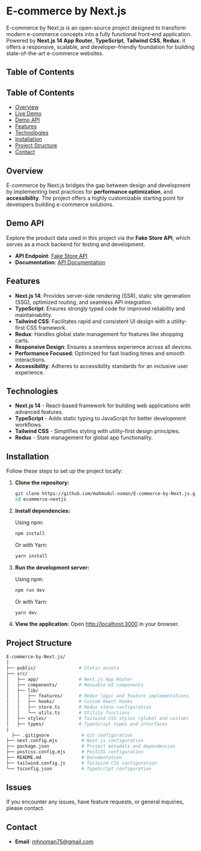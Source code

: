 # E-commerce by Next.js

E-commerce by Next.js is an open-source project designed to transform modern e-commerce concepts into a fully functional front-end application. Powered by **Next.js 14 App Router**, **TypeScript**, **Tailwind CSS**, **Redux.** it offers a responsive, scalable, and developer-friendly foundation for building state-of-the-art e-commerce websites.

## Table of Contents

## Table of Contents  

- [Overview](#overview)
- [Live Demo](#demo)
- [Demo API](#demo-api)  
- [Features](#features)
- [Technologies](#technologies)
- [Installation](#installation)
- [Project Structure](#project-structure)
- [Contact](#contact)

## Overview

E-commerce by Next.js bridges the gap between design and development by implementing best practices for **performance optimization**, and **accessibility**. The project offers a highly customizable starting point for developers building e-commerce solutions.

## Demo API  

Explore the product data used in this project via the **Fake Store API**, which serves as a mock backend for testing and development.  

- **API Endpoint**: [Fake Store API](https://fakestoreapi.com/products)  
- **Documentation**: [API Documentation](https://fakestoreapi.com/docs)  

## Features

- **Next.js 14**: Provides server-side rendering (SSR), static site generation (SSG), optimized routing, and seamless API integration.
- **TypeScript**: Ensures strongly typed code for improved reliability and maintainability.
- **Tailwind CSS**: Facilitates rapid and consistent UI design with a utility-first CSS framework.
- **Redux**: Handles global state management for features like shopping carts.
- **Responsive Design**: Ensures a seamless experience across all devices.
- **Performance Focused**: Optimized for fast loading times and smooth interactions.
- **Accessibility**: Adheres to accessibility standards for an inclusive user experience.

## Technologies

- **Next.js 14** - React-based framework for building web applications with advanced features.
- **TypeScript** - Adds static typing to JavaScript for better development workflows.
- **Tailwind CSS** - Simplifies styling with utility-first design principles.
- **Redux** - State management for global app functionality.

## Installation

Follow these steps to set up the project locally:

1. **Clone the repository:**

   ```bash
   git clone https://github.com/mahmudul-noman/E-commerce-by-Next.js.git
   cd ecommerce-nextjs
   ```

2. **Install dependencies:**

   Using npm:

   ```bash
   npm install
   ```

   Or with Yarn:

   ```bash
   yarn install
   ```

3. **Run the development server:**

   Using npm:

   ```bash
   npm run dev
   ```

   Or with Yarn:

   ```bash
   yarn dev
   ```

4. **View the application:**
   Open [http://localhost:3000](http://localhost:3000) in your browser.

## Project Structure

```bash
E-commerce-by-Next.js/
|
├── public/                # Static assets
├── src/
│   ├── app/               # Next.js App Router
│   ├── components/        # Reusable UI components
│   ├── lib/
│   │   ├── features/      # Redux logic and feature implementations
│   │   ├── hooks/         # Custom React hooks
│   │   ├── store.ts       # Redux store configuration
│   │   └── utils.ts       # Utility functions
│   ├── styles/            # Tailwind CSS styles (global and custom)
│   ├── types/             # TypeScript types and interfaces
|
  ├── .gitignore            # Git configuration
├── next.config.mjs         # Next.js configuration
├── package.json            # Project metadata and dependencies
├── postcss.config.mjs      # PostCSS configuration
├── README.md               # Documentation
├── tailwind.config.js      # Tailwind CSS configuration
└── tsconfig.json           # TypeScript configuration
```

## Issues

If you encounter any issues, have feature requests, or general inquiries, please contact.

## Contact

- **Email**: [mhnoman75@gmail.com](mailto\:mhnoman75@gmail.com)

